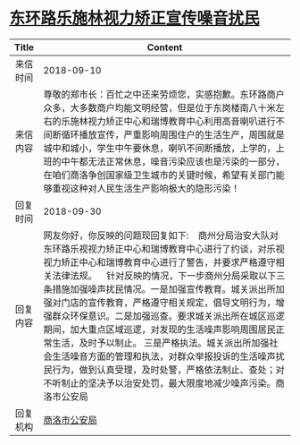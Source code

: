# <a href="http://www.shangluo.gov.cn/zmhd/ldxxxx.jsp?urltype=leadermail.LeaderMailContentUrl&wbtreeid=1112&leadermailid=4909">东环路乐施林视力矫正宣传噪音扰民</a>
|Title|Content|
|:---:|---|
|来信时间|2018-09-10|
|来信内容|尊敬的郑市长：百忙之中还来劳烦您，实感抱歉。东环路商户众多，大多数商户均能文明经营，但是位于东岗楼南八十米左右的乐施林视力矫正中心和瑞博教育中心利用高音喇叭进行不间断循环播放宣传，严重影响周围住户的生活生产，周围就是城中和城小，学生中午要休息，喇叭不间断播放，上学的，上班的中午都无法正常休息，噪音污染应该也是污染的一部分，在咱们商洛争创国家级卫生城市的关键时候，希望有关部门能够重视这种对人民生活生产影响极大的隐形污染！|
|回复时间|2018-09-30|
|回复内容|网友你好，你反映的问题现回复如下:    商州分局治安大队对东环路乐视视力矫正中心和瑞博教育中心进行了约谈，对乐视视力矫正中心和瑞博教育中心进行了警告，并要求严格遵守相关法律法规。    针对反映的情况，下一步商州分局采取以下三条措施加强噪声扰民情况。一是加强宣传教育。城关派出所加强对门店的宣传教育，严格遵守相关规定，倡导文明行为，增强群众环保意识。二是加强巡查。要求城关派出所在城区巡逻期间，加大重点区域巡逻，对发现的生活噪声影响周围居民正常生活，及时予以制止。 三是严格执法。城关派出所加强社会生活噪音方面的管理和执法，对群众举报投诉的生活噪声扰民行为，做到认真受理，及时处警，严格依法制止、查处；对不听制止的坚决予以治安处罚，最大限度地减少噪声污染。商洛市公安局|
|回复机构|<a href="../../categories/agencies/商洛市公安局.md">商洛市公安局</a>|
